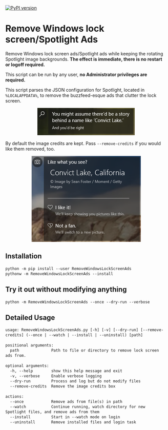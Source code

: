 [![PyPI version](https://badge.fury.io/py/RemoveWindowsLockScreenAds.svg)](https://badge.fury.io/py/RemoveWindowsLockScreenAds)

# Remove Windows lock screen/Spotlight Ads
Remove Windows lock screen ads/Spotlight ads while keeping the rotating Spotlight image backgrounds. **The effect is immediate, there is no restart or logoff required.**

This script can be run by any user, **no Administrator privileges are required.**

This script parses the JSON configuration for Spotlight, located in `%LOCALAPPDATA%`, to remove the buzzfeed-esque ads that clutter the lock screen.
<p align="center">
  <img src="https://github.com/clarkb7/RemoveWindowsLockScreenAds/blob/master/screenshots/ad.PNG?raw=true" />
</p>

By default the image credits are kept. Pass `--remove-credits` if you would like them removed, too.
<p align="center">
  <img src="https://github.com/clarkb7/RemoveWindowsLockScreenAds/blob/master/screenshots/credits.PNG?raw=true" />
</p>

## Installation
```
python -m pip install --user RemoveWindowsLockScreenAds
pythonw -m RemoveWindowsLockScreenAds --install
```

## Try it out without modifying anything
```
python -m RemoveWindowsLockScreenAds --once --dry-run --verbose
```

## Detailed Usage
```
usage: RemoveWindowsLockScreenAds.py [-h] [-v] [--dry-run] [--remove-credits] (--once | --watch | --install | --uninstall) [path]

positional arguments:
  path              Path to file or directory to remove lock screen ads from.

optional arguments:
  -h, --help        show this help message and exit
  -v, --verbose     Enable verbose logging
  --dry-run         Process and log but do not modify files
  --remove-credits  Remove the image credits box

actions:
  --once            Remove ads from file(s) in path
  --watch           Continue running, watch directory for new Spotlight files, and remove ads from them
  --install         Start in --watch mode on login
  --uninstall       Remove installed files and login task
```


